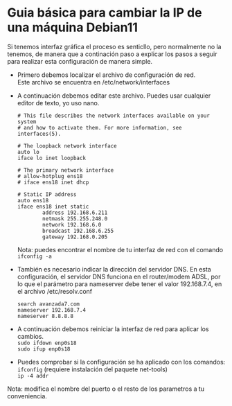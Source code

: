 # Guia básica para cambiar la IP de una máquina Debian11

Si tenemos interfaz gráfica el proceso es senticllo, pero normalmente no la tenemos, de manera que a continación paso a explicar los pasos a seguir para realizar esta configuración de manera simple.

* Primero debemos localizar el archivo de configuración de red.  
  Este archivo se encuentra en /etc/network/interfaces
* A continuación debemos editar este archivo. Puedes usar cualquier editor de texto, yo uso nano.  
  ```  
  # This file describes the network interfaces available on your system
  # and how to activate them. For more information, see interfaces(5).

  # The loopback network interface
  auto lo
  iface lo inet loopback

  # The primary network interface
  # allow-hotplug ens18
  # iface ens18 inet dhcp

  # Static IP address
  auto ens18
  iface ens18 inet static
          address 192.168.6.211
          netmask 255.255.248.0
          network 192.168.6.0
          broadcast 192.168.6.255
          gateway 192.168.0.205
  ```  
  Nota: puedes encontrar el nombre de tu interfaz de red con el comando ```ifconfig -a```
* También es necesario indicar la dirección del servidor DNS. En esta configuración, el servidor DNS funciona en el router/modem ADSL, por lo que el parámetro para nameserver debe tener el valor 192.168.7.4, en el archivo /etc/resolv.conf  
  ```
  search avanzada7.com
  nameserver 192.168.7.4
  nameserver 8.8.8.8
  ```
  
* A continuación debemos reiniciar la interfaz de red para aplicar los cambios.  
  ```sudo ifdown enp0s18```   
  ```sudo ifup enp0s18```  

* Puedes comprobar si la configuración se ha aplicado con los comandos:  
  ```ifconfig``` (requiere instalación del paquete net-tools)  
  ```ip -4 addr```

Nota: modifica el nombre del puerto o el resto de los parametros a tu conveniencia.